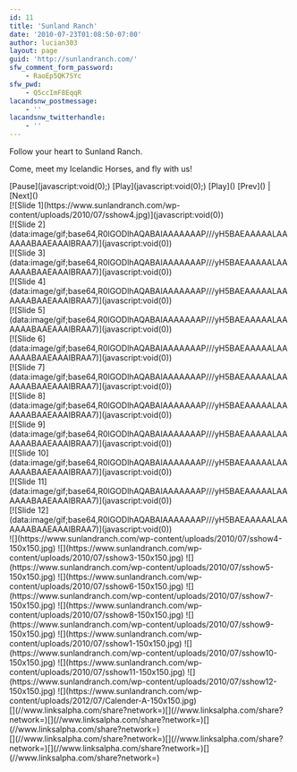 ```yaml
---
id: 11
title: 'Sunland Ranch'
date: '2010-07-23T01:08:50-07:00'
author: lucian303
layout: page
guid: 'http://sunlandranch.com/'
sfw_comment_form_password:
    - RaoEp5QK7SYc
sfw_pwd:
    - Q5ccImF8EqqR
lacandsnw_postmessage:
    - ''
lacandsnw_twitterhandle:
    - ''
---
```


Follow your heart to Sunland Ranch.

Come, meet my Icelandic Horses, and fly with us!

<script>/* <![CDATA[ */ portfolio_slideshow.slideshows[203] = {"timeout":"5000","autoplay":"true","trans":"shuffle","loop":"true","speed":"400","nowrap":"true"}; /* ]]> */</script><div class="slideshow-wrapper clearfix portfolio-slideshow-centered showloader" id="slideshow-wrapper203"><div class="slideshow-nav" id="slideshow-nav203"> [Pause](javascript:void(0);) [Play](javascript:void(0);) [Play](<javascript: void(0);>) [Prev](<javascript: void(0);>) <span class="sep">|</span> [Next](<javascript: void(0);>) <span class="slideshow-info203 slideshow-info"></span></div><div class="portfolio-slideshow" id="portfolio-slideshow203" style=""><div class="slideshow-next slideshow-content "> [![Slide 1](https://www.sunlandranch.com/wp-content/uploads/2010/07/sshow4.jpg)](javascript:void(0)) </div><div class="slideshow-next slideshow-content not-first"> [![Slide 2](data:image/gif;base64,R0lGODlhAQABAIAAAAAAAP///yH5BAEAAAAALAAAAAABAAEAAAIBRAA7)](javascript:void(0)) </div><div class="slideshow-next slideshow-content not-first"> [![Slide 3](data:image/gif;base64,R0lGODlhAQABAIAAAAAAAP///yH5BAEAAAAALAAAAAABAAEAAAIBRAA7)](javascript:void(0)) </div><div class="slideshow-next slideshow-content not-first"> [![Slide 4](data:image/gif;base64,R0lGODlhAQABAIAAAAAAAP///yH5BAEAAAAALAAAAAABAAEAAAIBRAA7)](javascript:void(0)) </div><div class="slideshow-next slideshow-content not-first"> [![Slide 5](data:image/gif;base64,R0lGODlhAQABAIAAAAAAAP///yH5BAEAAAAALAAAAAABAAEAAAIBRAA7)](javascript:void(0)) </div><div class="slideshow-next slideshow-content not-first"> [![Slide 6](data:image/gif;base64,R0lGODlhAQABAIAAAAAAAP///yH5BAEAAAAALAAAAAABAAEAAAIBRAA7)](javascript:void(0)) </div><div class="slideshow-next slideshow-content not-first"> [![Slide 7](data:image/gif;base64,R0lGODlhAQABAIAAAAAAAP///yH5BAEAAAAALAAAAAABAAEAAAIBRAA7)](javascript:void(0)) </div><div class="slideshow-next slideshow-content not-first"> [![Slide 8](data:image/gif;base64,R0lGODlhAQABAIAAAAAAAP///yH5BAEAAAAALAAAAAABAAEAAAIBRAA7)](javascript:void(0)) </div><div class="slideshow-next slideshow-content not-first"> [![Slide 9](data:image/gif;base64,R0lGODlhAQABAIAAAAAAAP///yH5BAEAAAAALAAAAAABAAEAAAIBRAA7)](javascript:void(0)) </div><div class="slideshow-next slideshow-content not-first"> [![Slide 10](data:image/gif;base64,R0lGODlhAQABAIAAAAAAAP///yH5BAEAAAAALAAAAAABAAEAAAIBRAA7)](javascript:void(0)) </div><div class="slideshow-next slideshow-content not-first"> [![Slide 11](data:image/gif;base64,R0lGODlhAQABAIAAAAAAAP///yH5BAEAAAAALAAAAAABAAEAAAIBRAA7)](javascript:void(0)) </div><div class="slideshow-next slideshow-content not-first"> [![Slide 12](data:image/gif;base64,R0lGODlhAQABAIAAAAAAAP///yH5BAEAAAAALAAAAAABAAEAAAIBRAA7)](javascript:void(0)) </div> </div><div class="slideshow-meta"> </div><div class="pscarousel"><div class="pager items clearfix" id="pager203"> ![](https://www.sunlandranch.com/wp-content/uploads/2010/07/sshow4-150x150.jpg) ![](https://www.sunlandranch.com/wp-content/uploads/2010/07/sshow3-150x150.jpg) ![](https://www.sunlandranch.com/wp-content/uploads/2010/07/sshow5-150x150.jpg) ![](https://www.sunlandranch.com/wp-content/uploads/2010/07/sshow6-150x150.jpg) ![](https://www.sunlandranch.com/wp-content/uploads/2010/07/sshow7-150x150.jpg) ![](https://www.sunlandranch.com/wp-content/uploads/2010/07/sshow8-150x150.jpg) ![](https://www.sunlandranch.com/wp-content/uploads/2010/07/sshow9-150x150.jpg) ![](https://www.sunlandranch.com/wp-content/uploads/2010/07/sshow1-150x150.jpg) ![](https://www.sunlandranch.com/wp-content/uploads/2010/07/sshow10-150x150.jpg) ![](https://www.sunlandranch.com/wp-content/uploads/2010/07/sshow11-150x150.jpg) ![](https://www.sunlandranch.com/wp-content/uploads/2010/07/sshow12-150x150.jpg) ![](https://www.sunlandranch.com/wp-content/uploads/2012/07/Calender-A-150x150.jpg) </div></div></div><div class="linksalpha_container linksalpha_app_3" data-counters="1" data-size="regular" data-style="square" data-title="Sunland Ranch" data-url="https://www.sunlandranch.com/">[](//www.linksalpha.com/share?network=)[](//www.linksalpha.com/share?network=)[](//www.linksalpha.com/share?network=)[](//www.linksalpha.com/share?network=)</div><div class="linksalpha_container linksalpha_app_7" data-position="" data-title="Sunland Ranch" data-url="https://www.sunlandranch.com/">[](//www.linksalpha.com/share?network=)[](//www.linksalpha.com/share?network=)[](//www.linksalpha.com/share?network=)[](//www.linksalpha.com/share?network=)</div>